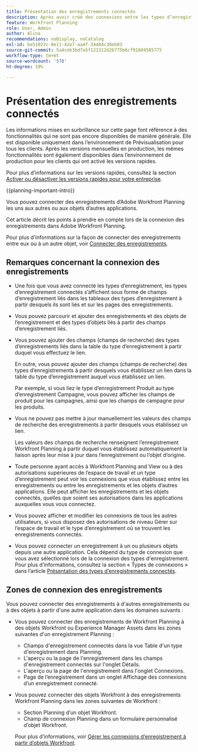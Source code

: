 ```yaml
---
title: Présentation des enregistrements connectés
description: Après avoir créé des connexions entre les types d’enregistrements, vous pouvez connecter des enregistrements individuels les uns aux autres. Cet article décrit les points à prendre en compte lors de la connexion des enregistrements dans Adobe Workfront Planning.
feature: Workfront Planning
role: User, Admin
author: Alina
recommendations: noDisplay, noCatalog
exl-id: be51023c-8e11-42e7-aa4f-34484c30eb03
source-git-commit: 5a4ceb3bd7a5f121312d26775b6cf91604585775
workflow-type: tm+mt
source-wordcount: '578'
ht-degree: 19%

---
```


# Présentation des enregistrements connectés

<span class="preview">Les informations mises en surbrillance sur cette page font référence à des fonctionnalités qui ne sont pas encore disponibles de manière générale. Elle est disponible uniquement dans l’environnement de Prévisualisation pour tous les clients. Après les versions mensuelles en production, les mêmes fonctionnalités sont également disponibles dans l’environnement de production pour les clients qui ont activé les versions rapides. </span>

<span class="preview">Pour plus d’informations sur les versions rapides, consultez la section [Activer ou désactiver les versions rapides pour votre entreprise](/help/quicksilver/administration-and-setup/set-up-workfront/configure-system-defaults/enable-fast-release-process.md).</span>

{{planning-important-intro}}

Vous pouvez connecter des enregistrements d’Adobe Workfront Planning les uns aux autres ou aux objets d’autres applications.

Cet article décrit les points à prendre en compte lors de la connexion des enregistrements dans Adobe Workfront Planning.

Pour plus d&#39;informations sur la façon de connecter des enregistrements entre eux ou à un autre objet, voir [Connecter des enregistrements](/help/quicksilver/planning/records/connect-records.md).


## Remarques concernant la connexion des enregistrements

* Une fois que vous avez connecté les types d’enregistrement, les types d’enregistrement connectés s’affichent sous forme de champs d’enregistrement liés dans les tableaux des types d’enregistrement à partir desquels ils sont liés et sur les pages des enregistrements.
* Vous pouvez parcourir et ajouter des enregistrements et des objets de l’enregistrement et des types d’objets liés à partir des champs d’enregistrement liés.
* Vous pouvez ajouter des champs (champs de recherche) des types d’enregistrements liés dans la table du type d’enregistrement à partir duquel vous effectuez le lien.

  En outre, vous pouvez ajouter des champs (champs de recherche) des types d’enregistrements à partir desquels vous établissez un lien dans la table du type d’enregistrement auquel vous établissez un lien.

  Par exemple, si vous liez le type d’enregistrement Produit au type d’enregistrement Campagne, vous pouvez afficher les champs de produit pour les campagnes, ainsi que les champs de campagne pour les produits.
* Vous ne pouvez pas mettre à jour manuellement les valeurs des champs de recherche des enregistrements à partir desquels vous établissez un lien.

  Les valeurs des champs de recherche renseignent l’enregistrement Workfront Planning à partir duquel vous établissez automatiquement la liaison après leur mise à jour dans l’enregistrement ou l’objet d’origine.

* Toute personne ayant accès à Workfront Planning and View ou à des autorisations supérieures de l’espace de travail <span class="preview">et un type d’enregistrement</span> peut voir les connexions que vous établissez entre les enregistrements ou entre les enregistrements et les objets d’autres applications. Elle peut afficher les enregistrements et les objets connectés, quelles que soient ses autorisations dans les applications auxquelles vous vous connectez.
* Vous pouvez afficher et modifier les connexions de tous les autres utilisateurs, si vous disposez des autorisations de niveau Gérer sur l’espace de travail <span class="preview">et le type d’enregistrement</span> où se trouvent les enregistrements connectés.
* Vous pouvez connecter un enregistrement à un ou plusieurs objets depuis une autre application. Cela dépend du type de connexion que vous avez sélectionné lors de la connexion des types d&#39;enregistrement. Pour plus d’informations, consultez la section « Types de connexions » dans l’article [Présentation des types d’enregistrements connectés](/help/quicksilver/planning/architecture/connect-record-types-overview.md).

## Zones de connexion des enregistrements

Vous pouvez connecter des enregistrements à d&#39;autres enregistrements ou à des objets à partir d&#39;une autre application dans les domaines suivants :

* Vous pouvez connecter des enregistrements de Workfront Planning à des objets Workfront ou Experience Manager Assets dans les zones suivantes d&#39;un enregistrement Planning :

   * Champs d&#39;enregistrement connectés dans la vue Table d&#39;un type d&#39;enregistrement dans Planning.
   * L&#39;aperçu ou la page de l&#39;enregistrement dans les champs d&#39;enregistrement connectés sur l&#39;onglet Détails.
   * L&#39;aperçu ou la page de l&#39;enregistrement dans l&#39;onglet Connexions.
   * Page de l’enregistrement dans un onglet Affichage des connexions d’un enregistrement connecté.

* Vous pouvez connecter des objets Workfront à des enregistrements Workfront Planning dans les zones suivantes de Workfront :

   * Section Planning d’un objet Workfront.
   * Champ de connexion Planning dans un formulaire personnalisé d’objet Workfront.

  Pour plus d’informations, voir [Gérer les connexions d’enregistrement à partir d’objets Workfront](/help/quicksilver/planning/records/manage-records-in-planning-section.md).
